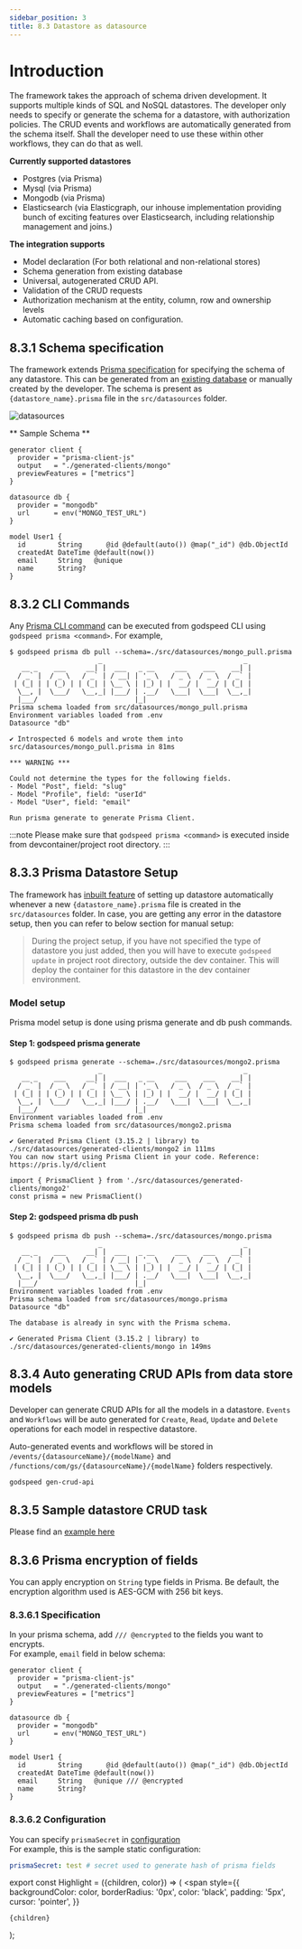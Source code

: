 ```yaml
---
sidebar_position: 3
title: 8.3 Datastore as datasource
---
```


# Introduction
The framework takes the approach of schema driven development. 
It supports multiple kinds of SQL and NoSQL datastores. The developer only needs to specify or generate the schema for a datastore, with authorization policies. The CRUD events and workflows are automatically generated from the schema itself. Shall the developer need to use these within other workflows, they can do that as well.

**Currently supported datastores** 

- Postgres (via Prisma)
- Mysql (via Prisma)
- Mongodb (via Prisma)
- Elasticsearch (via Elasticgraph, our inhouse implementation providing bunch of exciting features over Elasticsearch, including relationship management and joins.)

**The integration supports**
- Model declaration (For both relational and non-relational stores)
- Schema generation from existing database
- Universal, autogenerated CRUD API.
- Validation of the CRUD requests
- Authorization mechanism at the entity, column, row and ownership levels
- Automatic caching based on configuration.

## 8.3.1 Schema specification

The framework extends [Prisma specification](http://prisma.io) for specifying the schema of any datastore. This can be generated from an [existing database](#732-cli-commands) or manually created by the developer. The schema is present as `{datastore_name}.prisma` file in the `src/datasources` folder.

![datasources](/img/datastore-datasource.jpeg)

** Sample Schema **
```
generator client {
  provider = "prisma-client-js"
  output   = "./generated-clients/mongo"
  previewFeatures = ["metrics"]
}

datasource db {
  provider = "mongodb"
  url      = env("MONGO_TEST_URL")
}

model User1 {
  id        String      @id @default(auto()) @map("_id") @db.ObjectId
  createdAt DateTime @default(now())
  email     String   @unique
  name      String?
}
```

## 8.3.2 CLI Commands
Any [Prisma CLI command](https://www.prisma.io/docs/concepts/components/prisma-cli) can be executed from godspeed CLI using `godspeed prisma <command>`. For example,
```
$ godspeed prisma db pull --schema=./src/datasources/mongo_pull.prisma 
                      _                                   _ 
   __ _    ___     __| |  ___   _ __     ___    ___    __| |
  / _` |  / _ \   / _` | / __| | '_ \   / _ \  / _ \  / _` |
 | (_| | | (_) | | (_| | \__ \ | |_) | |  __/ |  __/ | (_| |
  \__, |  \___/   \__,_| |___/ | .__/   \___|  \___|  \__,_|
  |___/                        |_|                          
Prisma schema loaded from src/datasources/mongo_pull.prisma
Environment variables loaded from .env
Datasource "db"

✔ Introspected 6 models and wrote them into src/datasources/mongo_pull.prisma in 81ms
      
*** WARNING ***

Could not determine the types for the following fields.
- Model "Post", field: "slug"
- Model "Profile", field: "userId"
- Model "User", field: "email"

Run prisma generate to generate Prisma Client.
```

:::note
Please make sure that `godspeed prisma <command>` is executed inside from devcontainer/project root directory.
:::

## 8.3.3 Prisma Datastore Setup
The framework has [inbuilt feature](../setup/auto-watch.md/#auto-watch-and-build) of setting up datastore automatically whenever a new `{datastore_name}.prisma` file is created in the `src/datasources` folder. In case, you are getting any error in the datastore setup, then you can refer to below section for manual setup: 

> During the project setup, if you have not specified the type of datastore you just added, then you will have to execute `godspeed update` in project root directory, outside the dev container. This will deploy the container for this datastore in the dev container environment.

### Model setup
Prisma model setup is done using prisma generate and db push commands.

#### Step 1: godspeed prisma generate
```
$ godspeed prisma generate --schema=./src/datasources/mongo2.prisma 
                      _                                   _ 
   __ _    ___     __| |  ___   _ __     ___    ___    __| |
  / _` |  / _ \   / _` | / __| | '_ \   / _ \  / _ \  / _` |
 | (_| | | (_) | | (_| | \__ \ | |_) | |  __/ |  __/ | (_| |
  \__, |  \___/   \__,_| |___/ | .__/   \___|  \___|  \__,_|
  |___/                        |_|                          
Environment variables loaded from .env
Prisma schema loaded from src/datasources/mongo2.prisma

✔ Generated Prisma Client (3.15.2 | library) to ./src/datasources/generated-clients/mongo2 in 111ms
You can now start using Prisma Client in your code. Reference: https://pris.ly/d/client

import { PrismaClient } from './src/datasources/generated-clients/mongo2'
const prisma = new PrismaClient()
```

#### Step 2: godspeed prisma db push
```
$ godspeed prisma db push --schema=./src/datasources/mongo.prisma 
                      _                                   _ 
   __ _    ___     __| |  ___   _ __     ___    ___    __| |
  / _` |  / _ \   / _` | / __| | '_ \   / _ \  / _ \  / _` |
 | (_| | | (_) | | (_| | \__ \ | |_) | |  __/ |  __/ | (_| |
  \__, |  \___/   \__,_| |___/ | .__/   \___|  \___|  \__,_|
  |___/                        |_|                          
Environment variables loaded from .env
Prisma schema loaded from src/datasources/mongo.prisma
Datasource "db"

The database is already in sync with the Prisma schema.

✔ Generated Prisma Client (3.15.2 | library) to ./src/datasources/generated-clients/mongo in 149ms
```

## 8.3.4 Auto generating CRUD APIs from data store models
Developer can generate CRUD APIs for all the models in a datastore. `Events` and `Workflows` will be auto generated for `Create`, `Read`, `Update` and `Delete` operations for each model in respective datastore.

 Auto-generated events and workflows will be stored in `/events/{datasourceName}/{modelName}` and `/functions/com/gs/{datasourceName}/{modelName}` folders respectively.

```
godspeed gen-crud-api
```

## 8.3.5 Sample datastore CRUD task
Please find an [example here](../workflows#663-comgsdatastore)

## 8.3.6 Prisma encryption of fields
You can apply encryption on `String` type fields in Prisma. Be default, the encryption algorithm used is AES-GCM with 256 bit keys.  

### 8.3.6.1 Specification
In your prisma schema, add `/// @encrypted` to the fields you want to encrypts.   
For example, `email` field in below schema:
```
generator client {
  provider = "prisma-client-js"
  output   = "./generated-clients/mongo"
  previewFeatures = ["metrics"]
}

datasource db {
  provider = "mongodb"
  url      = env("MONGO_TEST_URL")
}

model User1 {
  id        String      @id @default(auto()) @map("_id") @db.ObjectId
  createdAt DateTime @default(now())
  email     String   @unique /// @encrypted
  name      String?
}
```

### 8.3.6.2 Configuration
You can specify `prismaSecret` in [configuration](../setup/configuration/static-vars.md/#defaultyaml)   
For example, this is the sample static configuration:
```yaml
prismaSecret: test # secret used to generate hash of prisma fields
```

export const Highlight = ({children, color}) => (
  <span
    style={{
      backgroundColor: color,
      borderRadius: '0px',
      color: 'black',
      padding: '5px',
      cursor: 'pointer',
    }}
   >
    {children}
  </span>
);